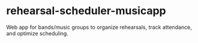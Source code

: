 # rehearsal-scheduler-musicapp
Web app for bands/music groups to organize rehearsals, track attendance, and optimize scheduling.
